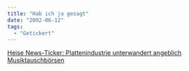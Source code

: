 ```yaml
---
title: "Hab ich ja gesagt"
date: "2002-06-12"
tags:
  - "Getickert"
---
```


[Heise News-Ticker: Plattenindustrie unterwandert angeblich Musiktauschbörsen](http://www.heise.de/newsticker/data/daa-11.06.02-001/)
